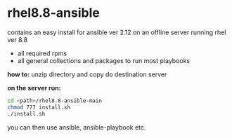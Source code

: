 # rhel8.8-ansible
contains an easy install for ansible ver 2.12 on an offline server running rhel ver 8.8
* all required rpms
* all general collections and packages to run most playbooks

**how to:**
unzip directory and copy do destination server

**on the server run:**
```bash
cd <path>/rhel8.8-ansible-main
chmod 777 install.sh
./install.sh 
```
you can then use ansible, ansible-playbook etc.
